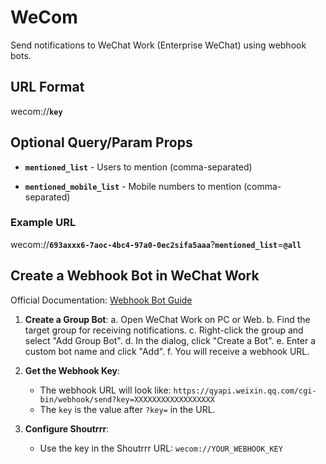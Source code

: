 # WeCom

Send notifications to WeChat Work (Enterprise WeChat) using webhook bots.

## URL Format

<span class="bk">wecom://**`key`**</span>

## Optional Query/Param Props

- **`mentioned_list`** - Users to mention (comma-separated)

- **`mentioned_mobile_list`** - Mobile numbers to mention (comma-separated)

### Example URL

<span class="bk">wecom://**`693axxx6-7aoc-4bc4-97a0-0ec2sifa5aaa`**?**`mentioned_list`**=**`@all`**</span>

## Create a Webhook Bot in WeChat Work

Official Documentation: [Webhook Bot Guide](https://developer.work.weixin.qq.com/document/path/99110)

1. **Create a Group Bot**:
   a. Open WeChat Work on PC or Web.
   b. Find the target group for receiving notifications.
   c. Right-click the group and select "Add Group Bot".
   d. In the dialog, click "Create a Bot".
   e. Enter a custom bot name and click "Add".
   f. You will receive a webhook URL.

2. **Get the Webhook Key**:

   - The webhook URL will look like: `https://qyapi.weixin.qq.com/cgi-bin/webhook/send?key=XXXXXXXXXXXXXXXXXX`
   - The `key` is the value after `?key=` in the URL.

3. **Configure Shoutrrr**:
   - Use the key in the Shoutrrr URL: `wecom://YOUR_WEBHOOK_KEY`
